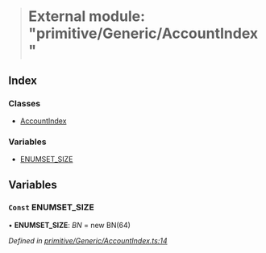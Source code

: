 > # External module: "primitive/Generic/AccountIndex"

## Index

### Classes

* [AccountIndex](../classes/_primitive_generic_accountindex_.accountindex.md)

### Variables

* [ENUMSET_SIZE](_primitive_generic_accountindex_.md#const-enumset_size)

## Variables

### `Const` ENUMSET_SIZE

• **ENUMSET_SIZE**: *BN* =  new BN(64)

*Defined in [primitive/Generic/AccountIndex.ts:14](https://github.com/polkadot-js/api/blob/630b831/packages/types/src/primitive/Generic/AccountIndex.ts#L14)*